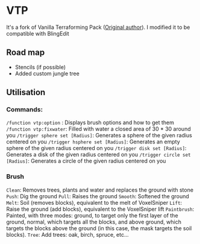 # VTP

It's a fork of Vanilla Terraforming Pack ([Original author](https://www.planetminecraft.com/mod/vanilla-terraforming-pack-datapack-4124905/)).
I modified it to be compatible with BlingEdit

## Road map

* Stencils (if possible)
* Added custom jungle tree

## Utilisation

### Commands:
`/function vtp:option` : Displays brush options and how to get them
`/function vtp:fixwater`: Filled with water a closed area of 30 * 30 around you
`/trigger sphere set [Radius]`: Generates a sphere of the given radius centered on you
`/trigger hsphere set [Radius]`: Generates an empty sphere of the given radius centered on you
`/trigger disk set [Radius]`: Generates a disk of the given radius centered on you
`/trigger circle set [Radius]`: Generates a circle of the given radius centered on you

### Brush
`Clean`: Removes trees, plants and water and replaces the ground with stone
`Push`: Dig the ground
`Pull`: Raises the ground
`Smooth`: Softened the ground
`Melt`: Soil (removes blocks), equivalent to the melt of VoxelSniper
`Lift`: Raise the ground (add blocks), equivalent to the VoxelSniper lift
`Paintbrush`: Painted, with three modes: ground, to target only the first layer of the ground, normal, which targets all the blocks, and above ground, which targets the blocks above the ground (in this case, the mask targets the soil blocks).
`Tree`: Add trees: oak, birch, spruce, etc...
